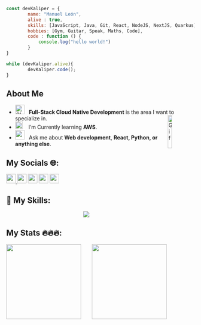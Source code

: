 



```js
const devKaliper = {
        name: "Manuel León",
        alive : true,
        skills: [JavaScript, Java, Git, React, NodeJS, NextJS, Quarkus],
        hobbies: [Gym, Guitar, Speak, Maths, Code],
        code : function () {
            console.log("hello world!")
        }
}

while (devKaliper.alive){
        devKaliper.code();
}
```

##  About Me
-  <img alt="GIFiniciail" src=https://pic.funnygifsbox.com/uploads/2021/06/funnygifsbox.com-2021-06-29-15-01-38-78.gif width="25" /> &nbsp; **Full-Stack Cloud Native Development**  is the area I want to specialize in.<img width="15%" align="right" alt="Gif" src="https://pic.funnygifsbox.com/uploads/2021/06/funnygifsbox.com-2021-06-29-15-01-24-31.gif" /><br>
- <img src="https://pic.funnygifsbox.com/uploads/2021/06/funnygifsbox.com-2021-06-29-15-01-39-18.gif" width="20" />&nbsp;&nbsp;&nbsp; I’m Currently learning  **AWS**. <br>
- <img src="https://pic.funnygifsbox.com/uploads/2021/06/funnygifsbox.com-2021-06-29-15-00-08-80.gif" width="25" />&nbsp;&nbsp; Ask me about **Web development**,  **React, Python, or anything else**. <br>


## My Socials 🌐:
<p  style="align:center"> <div> <a href="https://www.manuleon.dev/"><img src="https://img.shields.io/badge/website-000000?style=for-the-badge&logo=About.me&logoColor=white" height=25> </a><a href="https://twitter.com/devkaliper"><img src="https://img.shields.io/badge/twitter-%231DA1F2.svg?&style=for-the-badge&logo=twitter&logoColor=white" height=25></a> <a href="https://www.linkedin.com/in/manuel-leon-821403262/"><img src="https://img.shields.io/badge/linkedin-%230077B5.svg?&style=for-the-badge&logo=linkedin&logoColor=white" height=25></a> <a href="https://www.instagram.com/devkaliper/"><img src="https://img.shields.io/badge/instagram-%23E4405F.svg?&style=for-the-badge&logo=instagram&logoColor=white" height=25></a> <a href="https://www.youtube.com/channel/UChkcbkbpLVaORs-J2Wtq7gQ"><img src="https://img.shields.io/badge/youtube-%2312100E.svg?&style=for-the-badge&logo=youtube&logoColor=white" height=25></a>  </div> </p>


## 🥇 My Skills:
<p align="center">
  <a href="https://go-skill-icons.vercel.app/">
    <img
      src="https://go-skill-icons.vercel.app/api/icons?i=aws,javascript,typescript,python,tailwindcss,java,react,nextjs,docker,git"
    />
  </a>
</p>

## My Stats 🔥🔥🔥:


<a href="#">
        <picture>
  <source
    srcset="https://github-readme-stats.vercel.app/api?username=DevKaliper&show_icons=true&theme=dark"
    media="(prefers-color-scheme: dark)"
  />
  <source
    srcset="https://github-readme-stats.vercel.app/api?username=DevKaliper&show_icons=true&theme=dark"
    media="(prefers-color-scheme: light), (prefers-color-scheme: no-preference)"
  />
  <img height=200 align="left" src="https://github-readme-stats.vercel.app/api?username=DevKaliper&show_icons=true&theme=dark" />
</picture>
</a>
<a href="#">
        <picture>
  <source
    srcset="https://github-readme-stats.vercel.app/api/top-langs?username=DevKaliper&layout=compact&langs_count=8&card_width=320&theme=dark&hide_progress=false"
    media="(prefers-color-scheme: dark)"
  />
  <source
    srcset="https://github-readme-stats.vercel.app/api/top-langs?username=DevKaliper&layout=compact&langs_count=8&card_width=320&hide_progress=true&theme=dark"
    media="(prefers-color-scheme: light), (prefers-color-scheme: no-preference)"
  />
  <img height=200 align="right" src="https://github-readme-stats.vercel.app/api/top-langs?username=DevKaliper&layout=compact&langs_count=5&card_width=320&hide_progress=false" />
</picture>
</a>





